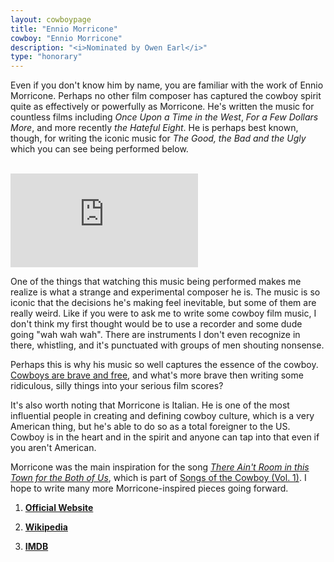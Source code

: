 ```yaml
---
layout: cowboypage
title: "Ennio Morricone"
cowboy: "Ennio Morricone"
description: "<i>Nominated by Owen Earl</i>"
type: "honorary"
---
```


Even if you don't know him by name, you are familiar with the work of Ennio Morricone. Perhaps no other film composer has captured the cowboy spirit quite as effectively or powerfully as Morricone. He's written the music for countless films including *Once Upon a Time in the West*, *For a Few Dollars More*, and more recently *the Hateful Eight*. He is perhaps best known, though, for writing the iconic music for *The Good, the Bad and the Ugly* which you can see being performed below.<br><br>

<iframe id="youtube" src="https://www.youtube.com/embed/enuOArEfqGo" frameborder="0" allow="accelerometer; autoplay; encrypted-media; gyroscope; picture-in-picture" allowfullscreen></iframe><br>

One of the things that watching this music being performed makes me realize is what a strange and experimental composer he is. The music is so iconic that the decisions he's making feel inevitable, but some of them are really weird. Like if you were to ask me to write some cowboy film music, I don't think my first thought would be to use a recorder and some dude going "wah wah wah". There are instruments I don't even recognize in there, whistling, and it's punctuated with groups of men shouting nonsense.

Perhaps this is why his music so well captures the essence of the cowboy. [Cowboys are brave and free](https://cowboycollective.cc/2019/11/30/RulesoftheCowboy.html), and what's more brave then writing some ridiculous, silly things into your serious film scores?

It's also worth noting that Morricone is Italian. He is one of the most influential people in creating and defining cowboy culture, which is a very American thing, but he's able to do so as a total foreigner to the US. Cowboy is in the heart and in the spirit and anyone can tap into that even if you aren't American.

Morricone was the main inspiration for the song [*There Ain't Room in this Town for the Both of Us*](https://cowboycollective.bandcamp.com/track/there-aint-room-in-this-town-for-the-both-of-us), which is part of [Songs of the Cowboy (Vol. 1)](https://cowboycollective.bandcamp.com/album/songs-of-the-cowboy-vol-01). I hope to write many more Morricone-inspired pieces going forward.

1. **[Official Website](http://www.enniomorricone.org/)**

2. **[Wikipedia](https://en.wikipedia.org/wiki/Ennio_Morricone/)**

3. **[IMDB](https://www.imdb.com/name/nm0001553/)**
